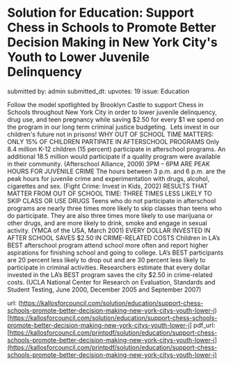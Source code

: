 # Solution for Education: Support Chess in Schools to Promote Better Decision Making in New York City's Youth to Lower Juvenile Delinquency #

submitted by: admin
submitted_dt: 
upvotes: 19
issue: Education

Follow the model spotlighted by Brooklyn Castle to support Chess in Schools throughout New York City in order to lower juvenile delinquency, drug use, and teen pregnancy while saving $2.50 for every $1 we spend on the program in our long term criminal justice budgeting.  Lets invest in our children's future not in prisons!
WHY OUT OF SCHOOL TIME MATTERS:
ONLY 15% OF CHILDREN PARTIPATE IN AFTERSCHOOL PROGRAMS
Only 8.4 million K-12 children (15 percent) participate in afterschool programs. An additional 18.5 million would participate if a quality program were available in their community. (Afterschool Alliance, 2009)
3PM – 6PM ARE PEAK HOURS FOR JUVENILE CRIME
The hours between 3 p.m. and 6 p.m. are the peak hours for juvenile crime and experimentation with drugs, alcohol, cigarettes and sex. (Fight Crime: Invest in Kids, 2002)
RESULTS THAT MATTER FROM OUT OF SCHOOL TIME:
THREE TIMES LESS LIKELY TO SKIP CLASS OR USE DRUGS
Teens who do not participate in afterschool programs are nearly three times more likely to skip classes than teens who do participate. They are also three times more likely to use marijuana or other drugs, and are more likely to drink, smoke and engage in sexual activity. (YMCA of the USA, March 2001)
EVERY DOLLAR INVESTED IN AFTER SCHOOL SAVES $2.50 IN CRIME-RELATED COSTS
Children in LA’s BEST afterschool program attend school more often and report higher aspirations for finishing school and going to college. LA’s BEST participants are 20 percent less likely to drop out and are 30 percent less likely to participate in criminal activities. Researchers estimate that every dollar invested in the LA’s BEST program saves the city $2.50 in crime-related costs. (UCLA National Center for Research on Evaluation, Standards and Student Testing, June 2000, December 2005 and September 2007)

url: (https://kallosforcouncil.com/solution/education/support-chess-schools-promote-better-decision-making-new-york-citys-youth-lower-j)[https://kallosforcouncil.com/solution/education/support-chess-schools-promote-better-decision-making-new-york-citys-youth-lower-j]
pdf_url: [https://kallosforcouncil.com/printpdf/solution/education/support-chess-schools-promote-better-decision-making-new-york-citys-youth-lower-j](https://kallosforcouncil.com/printpdf/solution/education/support-chess-schools-promote-better-decision-making-new-york-citys-youth-lower-j)
